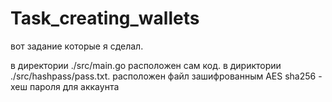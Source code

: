 # Task_creating_wallets
<p>вот задание которые я сделал.</p>
в директории ./src/main.go расположен сам код.
в дириктории ./src/hashpass/pass.txt. расположен файл зашифрованным AES sha256 - хеш пароля для аккаунта
